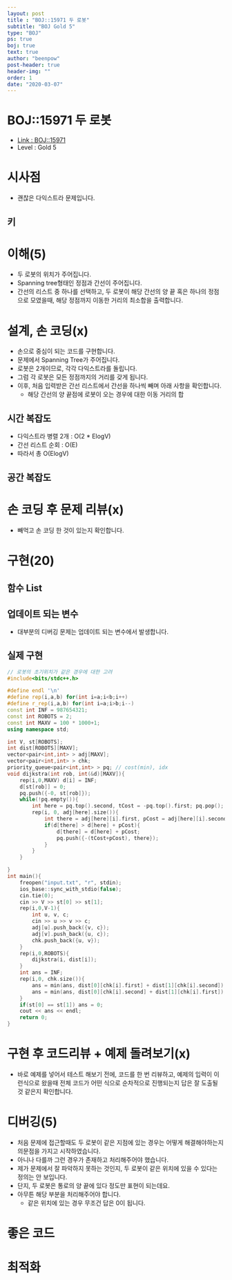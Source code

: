 ```yaml
---
layout: post
title : "BOJ::15971 두 로봇"
subtitle: "BOJ Gold 5"
type: "BOJ"
ps: true
boj: true
text: true
author: "beenpow"
post-header: true
header-img: ""
order: 1
date: "2020-03-07"
---
```



# BOJ::15971 두 로봇
- [Link : BOJ::15971](https://www.acmicpc.net/problem/15971)
- Level : Gold 5

# 시사점
- 괜찮은 다익스트라 문제입니다.

## 키

# 이해(5)
- 두 로봇의 위치가 주어집니다.
- Spanning tree형태인 정점과 간선이 주어집니다.
- 간선의 리스트 중 하나를 선택하고, 두 로봇이 해당 간선의 양 끝 혹은 하나의 정점으로 모였을때, 해당
  정점까지 이동한 거리의 최소합을 출력합니다.

# 설계, 손 코딩(x)
- 손으로 중심이 되는 코드를 구현합니다.
- 문제에서 Spanning Tree가 주어집니다.
- 로봇은 2개이므로, 각각 다익스트라를 돌립니다.
- 그럼 각 로봇은 모든 정점까지의 거리를 갖게 됩니다.
- 이후, 처음 입력받은 간선 리스트에서 간선을 하나씩 빼며 아래 사항을 확인합니다.
  - 해당 간선의 양 끝점에 로봇이 오는 경우에 대한 이동 거리의 합

## 시간 복잡도
- 다익스트라 병렬 2개 : O(2 * ElogV)
- 간선 리스트 순회 : O(E)
- 따라서 총 O(ElogV)

## 공간 복잡도

# 손 코딩 후 문제 리뷰(x)
- 빼먹고 손 코딩 한 것이 있는지 확인합니다.

# 구현(20)

## 함수 List 

## 업데이트 되는 변수
- 대부분의 디버깅 문제는 업데이트 되는 변수에서 발생합니다.

## 실제 구현 

```cpp
// 로봇의 초기위치가 같은 경우에 대한 고려
#include<bits/stdc++.h>

#define endl '\n'
#define rep(i,a,b) for(int i=a;i<b;i++)
#define r_rep(i,a,b) for(int i=a;i>b;i--)
const int INF = 987654321;
const int ROBOTS = 2;
const int MAXV = 100 * 1000+1;
using namespace std;

int V, st[ROBOTS];
int dist[ROBOTS][MAXV];
vector<pair<int,int> > adj[MAXV];
vector<pair<int,int> > chk;
priority_queue<pair<int,int> > pq; // cost(min), idx
void dijkstra(int rob, int(&d)[MAXV]){
    rep(i,0,MAXV) d[i] = INF;
    d[st[rob]] = 0;
    pq.push({-0, st[rob]});
    while(!pq.empty()){
        int here = pq.top().second, tCost = -pq.top().first; pq.pop();
        rep(i, 0, adj[here].size()){
            int there = adj[here][i].first, pCost = adj[here][i].second;
            if(d[there] > d[here] + pCost){
                d[there] = d[here] + pCost;
                pq.push({-(tCost+pCost), there});
            }
        }
    }

}
int main(){
    freopen("input.txt", "r", stdin);
    ios_base::sync_with_stdio(false);
    cin.tie(0);
    cin >> V >> st[0] >> st[1];
    rep(i,0,V-1){
        int u, v, c;
        cin >> u >> v >> c;
        adj[u].push_back({v, c});
        adj[v].push_back({u, c});
        chk.push_back({u, v});
    }
    rep(i,0,ROBOTS){
        dijkstra(i, dist[i]);
    }
    int ans = INF;
    rep(i,0, chk.size()){
        ans = min(ans, dist[0][chk[i].first] + dist[1][chk[i].second]);
        ans = min(ans, dist[0][chk[i].second] + dist[1][chk[i].first]);
    }
    if(st[0] == st[1]) ans = 0;
    cout << ans << endl;
    return 0;
}
```

# 구현 후 코드리뷰 + 예제 돌려보기(x)
- 바로 예제를 넣어서 테스트 해보기 전에, 코드를 한 번 리뷰하고, 예제의 입력이 이런식으로 왔을때
  전체 코드가 어떤 식으로 순차적으로 진행되는지 답은 잘 도출될 것 같은지 확인합니다.

# 디버깅(5)
- 처음 문제에 접근할때도 두 로봇이 같은 지점에 있는 경우는 어떻게 해결해야하는지 의문점을 가지고
  시작하였습니다.
- 아니나 다를까 그런 경우가 존재하고 처리해주어야 했습니다.
- 제가 문제에서 잘 파악하지 못하는 것인지, 두 로봇이 같은 위치에 있을 수 있다는 정의는 안 보입니다.
- 단지, 두 로봇은 통로의 양 끝에 있다 정도만 표현이 되는데요.
- 아무튼 해당 부분을 처리해주어야 합니다.
  - 같은 위치에 있는 경우 무조건 답은 0이 됩니다.

# 좋은 코드

# 최적화
